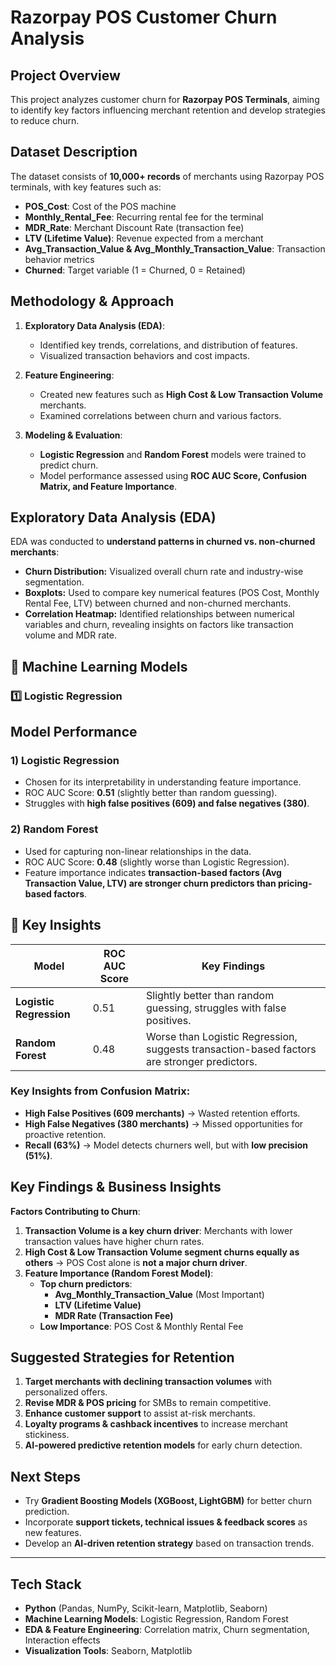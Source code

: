 # Razorpay POS Customer Churn Analysis

## Project Overview
This project analyzes customer churn for **Razorpay POS Terminals**, aiming to identify key factors influencing merchant retention and develop strategies to reduce churn.

## Dataset Description
The dataset consists of **10,000+ records** of merchants using Razorpay POS terminals, with key features such as:
- **POS_Cost**: Cost of the POS machine
- **Monthly_Rental_Fee**: Recurring rental fee for the terminal
- **MDR_Rate**: Merchant Discount Rate (transaction fee)
- **LTV (Lifetime Value)**: Revenue expected from a merchant
- **Avg_Transaction_Value & Avg_Monthly_Transaction_Value**: Transaction behavior metrics
- **Churned**: Target variable (1 = Churned, 0 = Retained)

## Methodology & Approach
1. **Exploratory Data Analysis (EDA)**:
   - Identified key trends, correlations, and distribution of features.
   - Visualized transaction behaviors and cost impacts.
   
2. **Feature Engineering**:
   - Created new features such as **High Cost & Low Transaction Volume** merchants.
   - Examined correlations between churn and various factors.

3. **Modeling & Evaluation**:
   - **Logistic Regression** and **Random Forest** models were trained to predict churn.
   - Model performance assessed using **ROC AUC Score, Confusion Matrix, and Feature Importance**.

## Exploratory Data Analysis (EDA)
EDA was conducted to **understand patterns in churned vs. non-churned merchants**:
- **Churn Distribution:** Visualized overall churn rate and industry-wise segmentation.
- **Boxplots:** Used to compare key numerical features (POS Cost, Monthly Rental Fee, LTV) between churned and non-churned merchants.
- **Correlation Heatmap:** Identified relationships between numerical variables and churn, revealing insights on factors like transaction volume and MDR rate.


## 🔮 Machine Learning Models
### 1️⃣ **Logistic Regression**

## Model Performance
### 1) **Logistic Regression**
- Chosen for its interpretability in understanding feature importance.
- ROC AUC Score: **0.51** (slightly better than random guessing).
- Struggles with **high false positives (609) and false negatives (380)**.

### 2) **Random Forest**
- Used for capturing non-linear relationships in the data.
- ROC AUC Score: **0.48** (slightly worse than Logistic Regression).
- Feature importance indicates **transaction-based factors (Avg Transaction Value, LTV) are stronger churn predictors than pricing-based factors**.

## 🚀 Key Insights
| Model                 | ROC AUC Score | Key Findings |
|----------------------|--------------|--------------|
| **Logistic Regression** | 0.51 | Slightly better than random guessing, struggles with false positives. |
| **Random Forest** | 0.48 | Worse than Logistic Regression, suggests transaction-based factors are stronger predictors. |

### Key Insights from Confusion Matrix:
- **High False Positives (609 merchants)** → Wasted retention efforts.
- **High False Negatives (380 merchants)** → Missed opportunities for proactive retention.
- **Recall (63%)** → Model detects churners well, but with **low precision (51%)**.


## Key Findings & Business Insights
**Factors Contributing to Churn**:
1. **Transaction Volume is a key churn driver**: Merchants with lower transaction values have higher churn rates.
2. **High Cost & Low Transaction Volume segment churns equally as others** → POS Cost alone is **not a major churn driver**.
3. **Feature Importance (Random Forest Model)**:
   - **Top churn predictors**:
     - **Avg_Monthly_Transaction_Value** (Most Important)
     - **LTV (Lifetime Value)**
     - **MDR Rate (Transaction Fee)**
   - **Low Importance**: POS Cost & Monthly Rental Fee


## Suggested Strategies for Retention
1. **Target merchants with declining transaction volumes** with personalized offers.
2. **Revise MDR & POS pricing** for SMBs to remain competitive.
3. **Enhance customer support** to assist at-risk merchants.
4. **Loyalty programs & cashback incentives** to increase merchant stickiness.
5. **AI-powered predictive retention models** for early churn detection.


## Next Steps
- Try **Gradient Boosting Models (XGBoost, LightGBM)** for better churn prediction.
- Incorporate **support tickets, technical issues & feedback scores** as new features.
- Develop an **AI-driven retention strategy** based on transaction trends.

---

## Tech Stack
- **Python** (Pandas, NumPy, Scikit-learn, Matplotlib, Seaborn)
- **Machine Learning Models**: Logistic Regression, Random Forest
- **EDA & Feature Engineering**: Correlation matrix, Churn segmentation, Interaction effects
- **Visualization Tools**: Seaborn, Matplotlib

